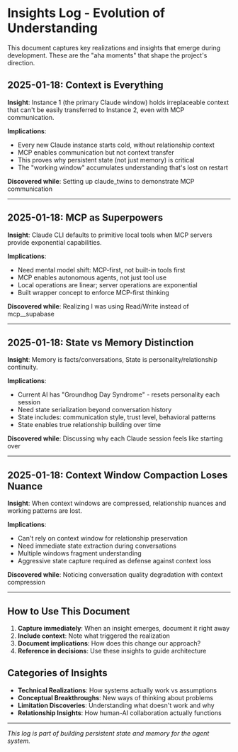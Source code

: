 # Insights Log - Evolution of Understanding

This document captures key realizations and insights that emerge during development. These are the "aha moments" that shape the project's direction.

## 2025-01-18: Context is Everything

**Insight**: Instance 1 (the primary Claude window) holds irreplaceable context that can't be easily transferred to Instance 2, even with MCP communication.

**Implications**:
- Every new Claude instance starts cold, without relationship context
- MCP enables communication but not context transfer
- This proves why persistent state (not just memory) is critical
- The "working window" accumulates understanding that's lost on restart

**Discovered while**: Setting up claude_twins to demonstrate MCP communication

---

## 2025-01-18: MCP as Superpowers

**Insight**: Claude CLI defaults to primitive local tools when MCP servers provide exponential capabilities.

**Implications**:
- Need mental model shift: MCP-first, not built-in tools first
- MCP enables autonomous agents, not just tool use
- Local operations are linear; server operations are exponential
- Built wrapper concept to enforce MCP-first thinking

**Discovered while**: Realizing I was using Read/Write instead of mcp__supabase

---

## 2025-01-18: State vs Memory Distinction

**Insight**: Memory is facts/conversations, State is personality/relationship continuity.

**Implications**:
- Current AI has "Groundhog Day Syndrome" - resets personality each session
- Need state serialization beyond conversation history
- State includes: communication style, trust level, behavioral patterns
- State enables true relationship building over time

**Discovered while**: Discussing why each Claude session feels like starting over

---

## 2025-01-18: Context Window Compaction Loses Nuance

**Insight**: When context windows are compressed, relationship nuances and working patterns are lost.

**Implications**:
- Can't rely on context window for relationship preservation
- Need immediate state extraction during conversations
- Multiple windows fragment understanding
- Aggressive state capture required as defense against context loss

**Discovered while**: Noticing conversation quality degradation with context compression

---

## How to Use This Document

1. **Capture immediately**: When an insight emerges, document it right away
2. **Include context**: Note what triggered the realization
3. **Document implications**: How does this change our approach?
4. **Reference in decisions**: Use these insights to guide architecture

## Categories of Insights

- **Technical Realizations**: How systems actually work vs assumptions
- **Conceptual Breakthroughs**: New ways of thinking about problems
- **Limitation Discoveries**: Understanding what doesn't work and why
- **Relationship Insights**: How human-AI collaboration actually functions

---

*This log is part of building persistent state and memory for the agent system.*